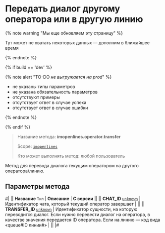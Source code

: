 # Передать диалог другому оператора или в другую линию

{% note warning "Мы еще обновляем эту страницу" %}

Тут может не хватать некоторых данных — дополним в ближайшее время

{% endnote %}

{% if build == 'dev' %}

{% note alert "TO-DO _не выгружается на prod_" %}

- не указаны типы параметров
- не указана обязательность параметров
- отсутствуют примеры
- отсутствует ответ в случае успеха
- отсутствует ответ в случае ошибки

{% endnote %}

{% endif %}

> Название метода: **imopenlines.operator.transfer**
>
> Scope: [`imopenlines`](../../../scopes/permissions.md)
>
> Кто может выполнять метод: любой пользователь

Метод для перевода диалога текущим оператором на другого оператора/линию.

## Параметры метода

#|
|| **Название**
`Тип` | **Описание** | **С версии** ||
|| **CHAT_ID**
[`unknown`](../../../data-types.md) | Идентификатор чата, который текущий оператор завершает | ||
|| **TRANSFER_ID**
[`unknown`](../../../data-types.md) | Идентификатор сущности, на которую переводится диалог. Если нужно перевести диалог на оператора, в качестве значения передается ID оператора. Если на линию — код вида «queue#ID линии#» | ||
|#
